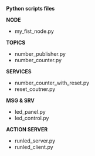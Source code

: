 **Python scripts files**

**NODE**
- my_fist_node.py 

**TOPICS**
- number_publisher.py
- number_counter.py

**SERVICES**
- number_counter_with_reset.py 
- reset_coutner.py

**MSG & SRV**
- led_panel.py
- led_control.py

**ACTION SERVER**
- runled_server.py
- runled_client.py


